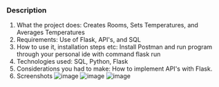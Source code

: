 ### Description
1. What the project does: Creates Rooms, Sets Temperatures, and Averages Temperatures
2. Requirements: Use of Flask, API's, and SQL
3. How to use it, installation steps etc: Install Postman and run program through your personal ide with command flask run
4. Technologies used: SQL, Python, Flask
5. Considerations you had to make: How to implement API's with Flask.
6. Screenshots
  ![image](https://user-images.githubusercontent.com/25696415/211117986-96dda38d-98b6-4bb1-a7e3-61bbafa9a513.png)
  ![image](https://user-images.githubusercontent.com/25696415/211117997-391c88f9-955b-4bb7-a553-2ba5f603274c.png)
  ![image](https://user-images.githubusercontent.com/25696415/211118008-fe524195-dc49-4f48-aefb-32db6e9214db.png)
